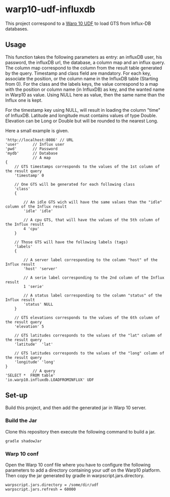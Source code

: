 # warp10-udf-influxdb
This project correspond to a [Warp 10 UDF](http://www.warp10.io/reference/miscellaneous/UDF/#sidebar) to load GTS from Influx-DB databases.

## Usage
This function takes the following parameters as entry: an influxDB user, his password, the influxDB url, the database, a column map and an influx query.
The column map correspond to the column from the result table generated by the query. Timestamp and class field are mandatory. 
For each key, associate the position, or the column name in the InfluxDB table (Starting from 0). 
For the class and the labels keys, the value correspond to a map with the position or column name (in InfluxDB) as key, and the wanted name in Warp10 as value. Using NULL here as value, then the same name than the Influx one is kept.

For the timestamp key using NULL, will result in loading the column "time" of InfluxDB. 
Latitude and longitude must contains values of type Double. 
Elevation can be Long or Double but will be rounded to the nearest Long.

Here a small example is given.
```
'http://localhost:8086' // URL
'user'      // Influx user
'pwd'       // Password
'mydb'      // Database
            // A map
{
    // GTS timestamps corresponds to the values of the 1st column of the result query
    'timestamp' 0  
    
    // One GTS will be generated for each following class
    'class' 
    {
    
        // An idle GTS wich will have the same values than the "idle" column of the Influx result
        'idle' 'idle'
        
        // A cpu GTS, that will have the values of the 5th column of the Influx result
        4 'cpu'
    }
    
    // Those GTS will have the following labels (tags)
    'labels'
    {
    
        // A server label corresponding to the column "host" of the Influx result
        'host' 'server'
        
        // A serie label corresponding to the 2nd column of the Influx result
        1 'serie'
        
        // A status label corresponding to the column "status" of the Influx result
        'status' NULL
    }
    
    // GTS elevations corresponds to the values of the 6th column of the result query
    'elevation' 5
    
    // GTS latitudes corresponds to the values of the "lat" column of the result query
    'latitude'  'lat'
    
    // GTS latitudes corresponds to the values of the "long" column of the result query
    'longitude' 'long'
}
            // A query
'SELECT *  FROM table'
'io.warp10.influxdb.LOADFROMINFLUX' UDF
```


## Set-up 
Build this project, and then add the generated jar in Warp 10 server.

### Build the Jar ###
Clone this repository then execute the following command to build a jar.
```
gradle shadowJar
```

### Warp 10 conf
Open the Warp 10 conf file where you have to configure the following parameters to add a directory containing your udf on the Warp10 platform. Then copy the jar generated by gradle in warpscript.jars.directory.
```
warpscript.jars.directory = /some/dir/udf
warpscript.jars.refresh = 60000
```
